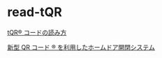 # read-tQR

[tQR® コードの読み方](https://oliet.hatenablog.jp/entry/2021/04/01/045136)

[新型 QR コード ® を利用したホームドア開閉システム](https://www.denso-wave.com/ja/adcd/event/aice2019/tqr.pdf)
